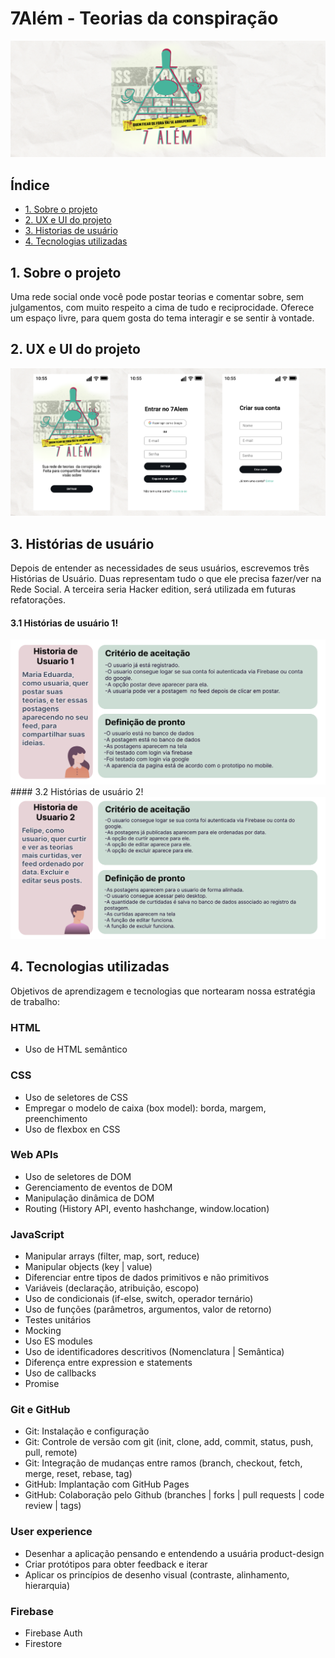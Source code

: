 # 7Além - Teorias da conspiração
<img src="/src/img/banner_readme.png">

## Índice

* [1. Sobre o projeto](#1-Sobre-o-projeto)
* [2. UX e UI do projeto](#2-UX-e-UI-do-projeto)
* [3. Historias de usuário](#3-historias-de-usuario)
* [4. Tecnologias utilizadas](#4-Tecnologias-utilizadas)

## 1. Sobre o projeto
Uma rede social onde você pode postar teorias e comentar sobre, sem julgamentos, com muito respeito a cima de tudo e reciprocidade. Oferece um espaço livre, para quem gosta do tema interagir e se sentir à vontade.

## 2. UX e UI do projeto
<img src="/src/img/banner_ux.png">

## 3. Histórias de usuário
Depois de entender as necessidades de seus usuários, escrevemos três Histórias de Usuário. Duas representam tudo o que ele precisa fazer/ver na Rede Social. A terceira seria Hacker edition, será utilizada em futuras refatorações.

#### 3.1 Histórias de usuário 1!
<img src="/src/img/hu1.png">
#### 3.2 Histórias de usuário 2!
<img src="/src/img/hu2.png">

## 4. Tecnologias utilizadas
Objetivos de aprendizagem e tecnologias que nortearam nossa estratégia de trabalho:

### HTML
* Uso de HTML semântico
### CSS
* Uso de seletores de CSS
* Empregar o modelo de caixa (box model): borda, margem, preenchimento
* Uso de flexbox en CSS
### Web APIs
* Uso de seletores de DOM
* Gerenciamento de eventos de DOM
* Manipulação dinâmica de DOM
* Routing (History API, evento hashchange, window.location)
### JavaScript
* Manipular arrays (filter, map, sort, reduce)
* Manipular objects (key | value)
* Diferenciar entre tipos de dados primitivos e não primitivos
* Variáveis (declaração, atribuição, escopo)
* Uso de condicionais (if-else, switch, operador ternário)
* Uso de funções (parâmetros, argumentos, valor de retorno)
* Testes unitários
* Mocking
* Uso ES modules
* Uso de identificadores descritivos (Nomenclatura | Semântica)
* Diferença entre expression e statements
* Uso de callbacks
* Promise
### Git e GitHub
* Git: Instalação e configuração
* Git: Controle de versão com git (init, clone, add, commit, status, push, pull, remote)
* Git: Integração de mudanças entre ramos (branch, checkout, fetch, merge, reset, rebase, tag)
* GitHub: Implantação com GitHub Pages
* GitHub: Colaboração pelo Github (branches | forks | pull requests | code review | tags)

### User experience
* Desenhar a aplicação pensando e entendendo a usuária
product-design
* Criar protótipos para obter feedback e iterar
* Aplicar os princípios de desenho visual (contraste, alinhamento, hierarquia)

### Firebase
* Firebase Auth
* Firestore


